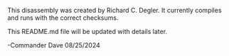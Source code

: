 This disassembly was created by Richard C. Degler.
It currently compiles and runs with the correct checksums.

This README.md file will be updated with details later.

-Commander Dave 08/25/2024
